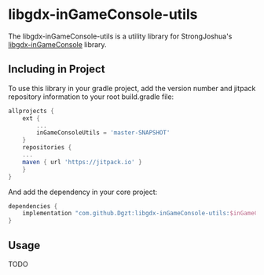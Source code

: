 # libgdx-inGameConsole-utils

The libgdx-inGameConsole-utils is a utility library for StrongJoshua's [libgdx-inGameConsole](https://github.com/StrongJoshua/libgdx-inGameConsole) library.

## Including in Project

To use this library in your gradle project, add the version number and jitpack repository information to your root build.gradle file:

```groovy
allprojects {
    ext {
    	...
        inGameConsoleUtils = 'master-SNAPSHOT'
    }
    repositories {
	...
	maven { url 'https://jitpack.io' }
    }
}
```
And add the dependency in your core project:
```groovy
dependencies {
    implementation "com.github.Dgzt:libgdx-inGameConsole-utils:$inGameConsoleUtils"
}
```

## Usage

TODO
